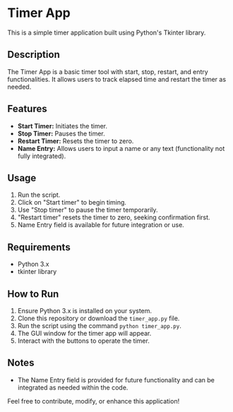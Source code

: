 # Timer App

This is a simple timer application built using Python's Tkinter library.

## Description

The Timer App is a basic timer tool with start, stop, restart, and entry functionalities. It allows users to track elapsed time and restart the timer as needed.

## Features

- **Start Timer:** Initiates the timer.
- **Stop Timer:** Pauses the timer.
- **Restart Timer:** Resets the timer to zero.
- **Name Entry:** Allows users to input a name or any text (functionality not fully integrated).

## Usage

1. Run the script.
2. Click on "Start timer" to begin timing.
3. Use "Stop timer" to pause the timer temporarily.
4. "Restart timer" resets the timer to zero, seeking confirmation first.
5. Name Entry field is available for future integration or use.

## Requirements

- Python 3.x
- tkinter library

## How to Run

1. Ensure Python 3.x is installed on your system.
2. Clone this repository or download the `timer_app.py` file.
3. Run the script using the command `python timer_app.py`.
4. The GUI window for the timer app will appear.
5. Interact with the buttons to operate the timer.

## Notes

- The Name Entry field is provided for future functionality and can be integrated as needed within the code.

Feel free to contribute, modify, or enhance this application!
